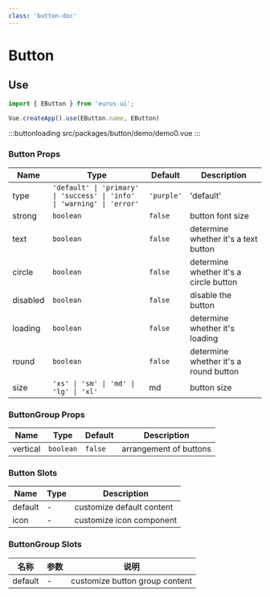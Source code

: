 ```yaml
---
class: 'button-doc'
---
```

# Button

## Use

```javascript
import { EButton } from 'eurus-ui';

Vue.createApp().use(EButton.name, EButton)
```

:::buttonloading
src/packages/button/demo/demo0.vue
:::

### Button Props

| Name | Type | Default | Description |
| --- | --- | --- | --- |
| type | `'default' \| 'primary' \| 'success' \| 'info' \| 'warning' \| 'error'` | `'purple'`| 'default' | button type |
| strong | `boolean` | `false` | button font size |
| text | `boolean` | `false` | determine whether it's a text button |
| circle | `boolean` | `false` | determine whether it's a circle button |
| disabled | `boolean` | `false` | disable the button |
| loading | `boolean` | `false` | determine whether it's loading |
| round | `boolean` | `false` | determine whether it's a round button |
| size | `'xs' \| 'sm' \| 'md' \| 'lg' \| 'xl'` | md |button size |


### ButtonGroup Props

| Name | Type | Default | Description |
| --- | --- | --- | --- |
| vertical | `boolean` | `false` | arrangement of buttons |

### Button Slots

| Name | Type | Description |
| ------- | ---- | ---------- |
| default | -    | customize default content |
| icon    | -    | customize icon component |

### ButtonGroup Slots

| 名称    | 参数 | 说明         |
| ------- | ---- | ------------ |
| default | -    | customize button group content|
